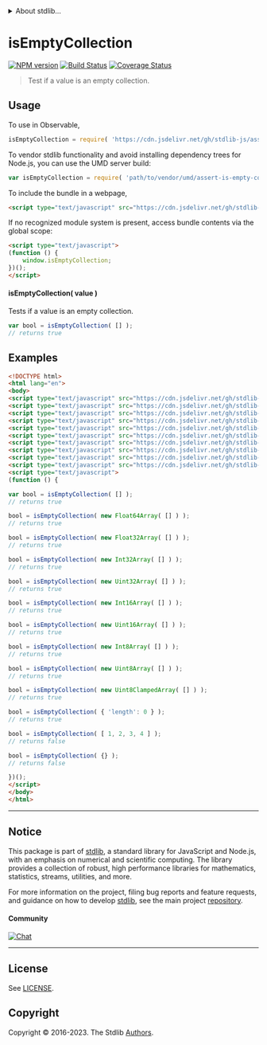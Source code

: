 <!--

@license Apache-2.0

Copyright (c) 2021 The Stdlib Authors.

Licensed under the Apache License, Version 2.0 (the "License");
you may not use this file except in compliance with the License.
You may obtain a copy of the License at

   http://www.apache.org/licenses/LICENSE-2.0

Unless required by applicable law or agreed to in writing, software
distributed under the License is distributed on an "AS IS" BASIS,
WITHOUT WARRANTIES OR CONDITIONS OF ANY KIND, either express or implied.
See the License for the specific language governing permissions and
limitations under the License.

-->


<details>
  <summary>
    About stdlib...
  </summary>
  <p>We believe in a future in which the web is a preferred environment for numerical computation. To help realize this future, we've built stdlib. stdlib is a standard library, with an emphasis on numerical and scientific computation, written in JavaScript (and C) for execution in browsers and in Node.js.</p>
  <p>The library is fully decomposable, being architected in such a way that you can swap out and mix and match APIs and functionality to cater to your exact preferences and use cases.</p>
  <p>When you use stdlib, you can be absolutely certain that you are using the most thorough, rigorous, well-written, studied, documented, tested, measured, and high-quality code out there.</p>
  <p>To join us in bringing numerical computing to the web, get started by checking us out on <a href="https://github.com/stdlib-js/stdlib">GitHub</a>, and please consider <a href="https://opencollective.com/stdlib">financially supporting stdlib</a>. We greatly appreciate your continued support!</p>
</details>

# isEmptyCollection

[![NPM version][npm-image]][npm-url] [![Build Status][test-image]][test-url] [![Coverage Status][coverage-image]][coverage-url] <!-- [![dependencies][dependencies-image]][dependencies-url] -->

> Test if a value is an empty collection.



<section class="usage">

## Usage

To use in Observable,

```javascript
isEmptyCollection = require( 'https://cdn.jsdelivr.net/gh/stdlib-js/assert-is-empty-collection@umd/browser.js' )
```

To vendor stdlib functionality and avoid installing dependency trees for Node.js, you can use the UMD server build:

```javascript
var isEmptyCollection = require( 'path/to/vendor/umd/assert-is-empty-collection/index.js' )
```

To include the bundle in a webpage,

```html
<script type="text/javascript" src="https://cdn.jsdelivr.net/gh/stdlib-js/assert-is-empty-collection@umd/browser.js"></script>
```

If no recognized module system is present, access bundle contents via the global scope:

```html
<script type="text/javascript">
(function () {
    window.isEmptyCollection;
})();
</script>
```

#### isEmptyCollection( value )

Tests if a value is an empty collection.

```javascript
var bool = isEmptyCollection( [] );
// returns true
```

</section>

<!-- /.usage -->

<section class="examples">

## Examples

<!-- eslint-disable object-curly-newline -->

<!-- eslint no-undef: "error" -->

```html
<!DOCTYPE html>
<html lang="en">
<body>
<script type="text/javascript" src="https://cdn.jsdelivr.net/gh/stdlib-js/array-int8@umd/browser.js"></script>
<script type="text/javascript" src="https://cdn.jsdelivr.net/gh/stdlib-js/array-uint8@umd/browser.js"></script>
<script type="text/javascript" src="https://cdn.jsdelivr.net/gh/stdlib-js/array-uint8c@umd/browser.js"></script>
<script type="text/javascript" src="https://cdn.jsdelivr.net/gh/stdlib-js/array-int16@umd/browser.js"></script>
<script type="text/javascript" src="https://cdn.jsdelivr.net/gh/stdlib-js/array-uint16@umd/browser.js"></script>
<script type="text/javascript" src="https://cdn.jsdelivr.net/gh/stdlib-js/array-int32@umd/browser.js"></script>
<script type="text/javascript" src="https://cdn.jsdelivr.net/gh/stdlib-js/array-uint32@umd/browser.js"></script>
<script type="text/javascript" src="https://cdn.jsdelivr.net/gh/stdlib-js/array-float32@umd/browser.js"></script>
<script type="text/javascript" src="https://cdn.jsdelivr.net/gh/stdlib-js/array-float64@umd/browser.js"></script>
<script type="text/javascript" src="https://cdn.jsdelivr.net/gh/stdlib-js/assert-is-empty-collection@umd/browser.js"></script>
<script type="text/javascript">
(function () {

var bool = isEmptyCollection( [] );
// returns true

bool = isEmptyCollection( new Float64Array( [] ) );
// returns true

bool = isEmptyCollection( new Float32Array( [] ) );
// returns true

bool = isEmptyCollection( new Int32Array( [] ) );
// returns true

bool = isEmptyCollection( new Uint32Array( [] ) );
// returns true

bool = isEmptyCollection( new Int16Array( [] ) );
// returns true

bool = isEmptyCollection( new Uint16Array( [] ) );
// returns true

bool = isEmptyCollection( new Int8Array( [] ) );
// returns true

bool = isEmptyCollection( new Uint8Array( [] ) );
// returns true

bool = isEmptyCollection( new Uint8ClampedArray( [] ) );
// returns true

bool = isEmptyCollection( { 'length': 0 } );
// returns true

bool = isEmptyCollection( [ 1, 2, 3, 4 ] );
// returns false

bool = isEmptyCollection( {} );
// returns false

})();
</script>
</body>
</html>
```

</section>

<!-- /.examples -->

<!-- Section for related `stdlib` packages. Do not manually edit this section, as it is automatically populated. -->

<section class="related">

</section>

<!-- /.related -->

<!-- Section for all links. Make sure to keep an empty line after the `section` element and another before the `/section` close. -->


<section class="main-repo" >

* * *

## Notice

This package is part of [stdlib][stdlib], a standard library for JavaScript and Node.js, with an emphasis on numerical and scientific computing. The library provides a collection of robust, high performance libraries for mathematics, statistics, streams, utilities, and more.

For more information on the project, filing bug reports and feature requests, and guidance on how to develop [stdlib][stdlib], see the main project [repository][stdlib].

#### Community

[![Chat][chat-image]][chat-url]

---

## License

See [LICENSE][stdlib-license].


## Copyright

Copyright &copy; 2016-2023. The Stdlib [Authors][stdlib-authors].

</section>

<!-- /.stdlib -->

<!-- Section for all links. Make sure to keep an empty line after the `section` element and another before the `/section` close. -->

<section class="links">

[npm-image]: http://img.shields.io/npm/v/@stdlib/assert-is-empty-collection.svg
[npm-url]: https://npmjs.org/package/@stdlib/assert-is-empty-collection

[test-image]: https://github.com/stdlib-js/assert-is-empty-collection/actions/workflows/test.yml/badge.svg?branch=v0.1.0
[test-url]: https://github.com/stdlib-js/assert-is-empty-collection/actions/workflows/test.yml?query=branch:v0.1.0

[coverage-image]: https://img.shields.io/codecov/c/github/stdlib-js/assert-is-empty-collection/main.svg
[coverage-url]: https://codecov.io/github/stdlib-js/assert-is-empty-collection?branch=main

<!--

[dependencies-image]: https://img.shields.io/david/stdlib-js/assert-is-empty-collection.svg
[dependencies-url]: https://david-dm.org/stdlib-js/assert-is-empty-collection/main

-->

[chat-image]: https://img.shields.io/gitter/room/stdlib-js/stdlib.svg
[chat-url]: https://app.gitter.im/#/room/#stdlib-js_stdlib:gitter.im

[stdlib]: https://github.com/stdlib-js/stdlib

[stdlib-authors]: https://github.com/stdlib-js/stdlib/graphs/contributors

[umd]: https://github.com/umdjs/umd
[es-module]: https://developer.mozilla.org/en-US/docs/Web/JavaScript/Guide/Modules

[deno-url]: https://github.com/stdlib-js/assert-is-empty-collection/tree/deno
[umd-url]: https://github.com/stdlib-js/assert-is-empty-collection/tree/umd
[esm-url]: https://github.com/stdlib-js/assert-is-empty-collection/tree/esm
[branches-url]: https://github.com/stdlib-js/assert-is-empty-collection/blob/main/branches.md

[stdlib-license]: https://raw.githubusercontent.com/stdlib-js/assert-is-empty-collection/main/LICENSE

<!-- <related-links> -->

<!-- </related-links> -->

</section>

<!-- /.links -->
